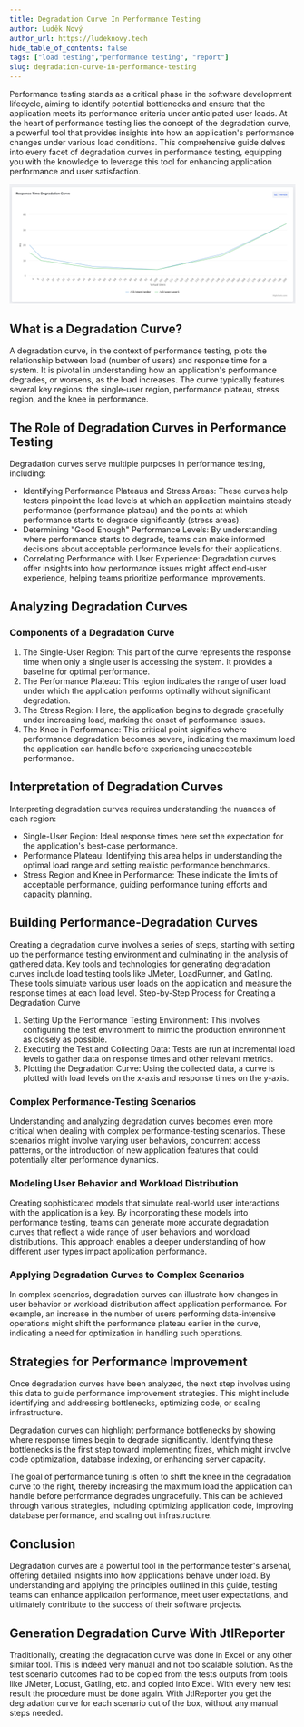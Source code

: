 ```yaml
---
title: Degradation Curve In Performance Testing
author: Luděk Nový
author_url: https://ludeknovy.tech
hide_table_of_contents: false
tags: ["load testing","performance testing", "report"]
slug: degradation-curve-in-performance-testing
---
```



Performance testing stands as a critical phase in the software development lifecycle, aiming to identify potential bottlenecks and ensure that the application meets its performance criteria under anticipated user loads. At the heart of performance testing lies the concept of the degradation curve, a powerful tool that provides insights into how an application's performance changes under various load conditions.
This comprehensive guide delves into every facet of degradation curves in performance testing, equipping you with the knowledge to leverage this tool for enhancing application performance and user satisfaction.

![Response Time Degradation Curve](./assets/degradation_curve.png)

## What is a Degradation Curve?
A degradation curve, in the context of performance testing, plots the relationship between load (number of users) and response time for a system. It is pivotal in understanding how an application's performance degrades, or worsens, as the load increases. The curve typically features several key regions: the single-user region, performance plateau, stress region, and the knee in performance.

## The Role of Degradation Curves in Performance Testing
Degradation curves serve multiple purposes in performance testing, including:
* Identifying Performance Plateaus and Stress Areas: These curves help testers pinpoint the load levels at which an application maintains steady performance (performance plateau) and the points at which performance starts to degrade significantly (stress areas).
* Determining "Good Enough" Performance Levels: By understanding where performance starts to degrade, teams can make informed decisions about acceptable performance levels for their applications.
* Correlating Performance with User Experience: Degradation curves offer insights into how performance issues might affect end-user experience, helping teams prioritize performance improvements.

## Analyzing Degradation Curves
### Components of a Degradation Curve
1. The Single-User Region: This part of the curve represents the response time when only a single user is accessing the system. It provides a baseline for optimal performance.
2. The Performance Plateau: This region indicates the range of user load under which the application performs optimally without significant degradation.
3. The Stress Region: Here, the application begins to degrade gracefully under increasing load, marking the onset of performance issues.
4. The Knee in Performance: This critical point signifies where performance degradation becomes severe, indicating the maximum load the application can handle before experiencing unacceptable performance.

## Interpretation of Degradation Curves
Interpreting degradation curves requires understanding the nuances of each region:
* Single-User Region: Ideal response times here set the expectation for the application's best-case performance.
* Performance Plateau: Identifying this area helps in understanding the optimal load range and setting realistic performance benchmarks.
* Stress Region and Knee in Performance: These indicate the limits of acceptable performance, guiding performance tuning efforts and capacity planning.

## Building Performance-Degradation Curves
Creating a degradation curve involves a series of steps, starting with setting up the performance testing environment and culminating in the analysis of gathered data. Key tools and technologies for generating degradation curves include load testing tools like JMeter, LoadRunner, and Gatling. These tools simulate various user loads on the application and measure the response times at each load level.
Step-by-Step Process for Creating a Degradation Curve
1. Setting Up the Performance Testing Environment: This involves configuring the test environment to mimic the production environment as closely as possible.
2. Executing the Test and Collecting Data: Tests are run at incremental load levels to gather data on response times and other relevant metrics.
3. Plotting the Degradation Curve: Using the collected data, a curve is plotted with load levels on the x-axis and response times on the y-axis.

### Complex Performance-Testing Scenarios
Understanding and analyzing degradation curves becomes even more critical when dealing with complex performance-testing scenarios. These scenarios might involve varying user behaviors, concurrent access patterns, or the introduction of new application features that could potentially alter performance dynamics.

### Modeling User Behavior and Workload Distribution
Creating sophisticated models that simulate real-world user interactions with the application is a key. By incorporating these models into performance testing, teams can generate more accurate degradation curves that reflect a wide range of user behaviors and workload distributions. This approach enables a deeper understanding of how different user types impact application performance.

### Applying Degradation Curves to Complex Scenarios
In complex scenarios, degradation curves can illustrate how changes in user behavior or workload distribution affect application performance. For example, an increase in the number of users performing data-intensive operations might shift the performance plateau earlier in the curve, indicating a need for optimization in handling such operations.

## Strategies for Performance Improvement
Once degradation curves have been analyzed, the next step involves using this data to guide performance improvement strategies. This might include identifying and addressing bottlenecks, optimizing code, or scaling infrastructure.

Degradation curves can highlight performance bottlenecks by showing where response times begin to degrade significantly. Identifying these bottlenecks is the first step toward implementing fixes, which might involve code optimization, database indexing, or enhancing server capacity.

The goal of performance tuning is often to shift the knee in the degradation curve to the right, thereby increasing the maximum load the application can handle before performance degrades ungracefully. This can be achieved through various strategies, including optimizing application code, improving database performance, and scaling out infrastructure.

## Conclusion
Degradation curves are a powerful tool in the performance tester's arsenal, offering detailed insights into how applications behave under load.
By understanding and applying the principles outlined in this guide, testing teams can enhance application performance, meet user expectations, and ultimately contribute to the success of their software projects.

## Generation Degradation Curve With JtlReporter
Traditionally, creating the degradation curve was done in Excel or any other similar tool. This is indeed very manual and not too scalable solution. As the test scenario outcomes had to be copied from the tests outputs from tools like JMeter, Locust, Gatling, etc. and copied
into Excel. With every new test result the procedure must be done again. With JtlReporter you get the degradation curve for each scenario out of the box, without any manual steps needed.
